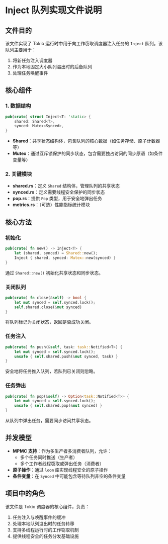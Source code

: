 # Inject 队列实现文件说明

## 文件目的
该文件实现了 Tokio 运行时中用于向工作窃取调度器注入任务的 `Inject` 队列。该队列主要用于：
1. 将新任务注入调度器
2. 作为本地固定大小队列溢出时的后备队列
3. 处理任务唤醒事件

## 核心组件
### 1. 数据结构
```rust
pub(crate) struct Inject<T: 'static> {
    shared: Shared<T>,
    synced: Mutex<Synced>,
}
```
- **Shared<T>**：共享状态结构体，包含队列的核心数据（如任务存储、原子计数器等）
- **Mutex<Synced>**：通过互斥锁保护的同步状态，包含需要独占访问的同步原语（如条件变量等）

### 2. 关键模块
- **shared.rs**：定义 `Shared` 结构体，管理队列的共享状态
- **synced.rs**：定义需要线程安全保护的同步状态
- **pop.rs**：提供 `Pop` 类型，用于安全地弹出任务
- **metrics.rs**：（可选）性能指标统计模块

## 核心方法
### 初始化
```rust
pub(crate) fn new() -> Inject<T> {
    let (shared, synced) = Shared::new();
    Inject { shared, synced: Mutex::new(synced) }
}
```
通过 `Shared::new()` 初始化共享状态和同步状态。

### 关闭队列
```rust
pub(crate) fn close(&self) -> bool {
    let mut synced = self.synced.lock();
    self.shared.close(&mut synced)
}
```
将队列标记为关闭状态，返回是否成功关闭。

### 任务注入
```rust
pub(crate) fn push(&self, task: task::Notified<T>) {
    let mut synced = self.synced.lock();
    unsafe { self.shared.push(&mut synced, task) }
}
```
安全地将任务推入队列，若队列已关闭则忽略。

### 任务弹出
```rust
pub(crate) fn pop(&self) -> Option<task::Notified<T>> {
    let mut synced = self.synced.lock();
    unsafe { self.shared.pop(&mut synced) }
}
```
从队列中弹出任务，需要同步访问共享状态。

## 并发模型
- **MPMC 支持**：作为多生产者多消费者队列，允许：
  - 多个任务同时推送（生产者）
  - 多个工作者线程窃取或弹出任务（消费者）
- **原子操作**：通过 `loom` 库实现线程安全的原子操作
- **条件变量**：在 `Synced` 中可能包含等待队列非空的条件变量

## 项目中的角色
该文件是 Tokio 调度器的核心组件，负责：
1. 任务注入与唤醒事件的缓冲
2. 处理本地队列溢出时的任务转移
3. 支持多线程运行时的工作窃取机制
4. 提供线程安全的任务分发基础设施
